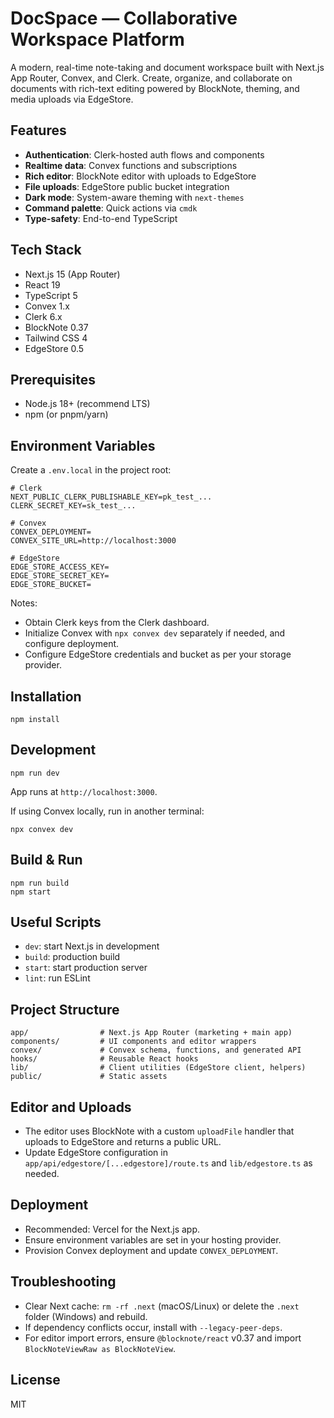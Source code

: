 # DocSpace — Collaborative Workspace Platform

A modern, real-time note-taking and document workspace built with Next.js App Router, Convex, and Clerk. Create, organize, and collaborate on documents with rich-text editing powered by BlockNote, theming, and media uploads via EdgeStore.

## Features
- **Authentication**: Clerk-hosted auth flows and components
- **Realtime data**: Convex functions and subscriptions
- **Rich editor**: BlockNote editor with uploads to EdgeStore
- **File uploads**: EdgeStore public bucket integration
- **Dark mode**: System-aware theming with `next-themes`
- **Command palette**: Quick actions via `cmdk`
- **Type-safety**: End-to-end TypeScript

## Tech Stack
- Next.js 15 (App Router)
- React 19
- TypeScript 5
- Convex 1.x
- Clerk 6.x
- BlockNote 0.37
- Tailwind CSS 4
- EdgeStore 0.5

## Prerequisites
- Node.js 18+ (recommend LTS)
- npm (or pnpm/yarn)

## Environment Variables
Create a `.env.local` in the project root:

```
# Clerk
NEXT_PUBLIC_CLERK_PUBLISHABLE_KEY=pk_test_...
CLERK_SECRET_KEY=sk_test_...

# Convex
CONVEX_DEPLOYMENT=
CONVEX_SITE_URL=http://localhost:3000

# EdgeStore
EDGE_STORE_ACCESS_KEY=
EDGE_STORE_SECRET_KEY=
EDGE_STORE_BUCKET=
```

Notes:
- Obtain Clerk keys from the Clerk dashboard.
- Initialize Convex with `npx convex dev` separately if needed, and configure deployment.
- Configure EdgeStore credentials and bucket as per your storage provider.

## Installation
```
npm install
```

## Development
```
npm run dev
```
App runs at `http://localhost:3000`.

If using Convex locally, run in another terminal:
```
npx convex dev
```

## Build & Run
```
npm run build
npm start
```

## Useful Scripts
- `dev`: start Next.js in development
- `build`: production build
- `start`: start production server
- `lint`: run ESLint

## Project Structure
```
app/                # Next.js App Router (marketing + main app)
components/         # UI components and editor wrappers
convex/             # Convex schema, functions, and generated API
hooks/              # Reusable React hooks
lib/                # Client utilities (EdgeStore client, helpers)
public/             # Static assets
```

## Editor and Uploads
- The editor uses BlockNote with a custom `uploadFile` handler that uploads to EdgeStore and returns a public URL.
- Update EdgeStore configuration in `app/api/edgestore/[...edgestore]/route.ts` and `lib/edgestore.ts` as needed.

## Deployment
- Recommended: Vercel for the Next.js app.
- Ensure environment variables are set in your hosting provider.
- Provision Convex deployment and update `CONVEX_DEPLOYMENT`.

## Troubleshooting
- Clear Next cache: `rm -rf .next` (macOS/Linux) or delete the `.next` folder (Windows) and rebuild.
- If dependency conflicts occur, install with `--legacy-peer-deps`.
- For editor import errors, ensure `@blocknote/react` v0.37 and import `BlockNoteViewRaw as BlockNoteView`.

## License
MIT
